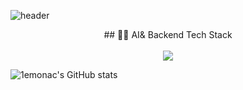 ![header](https://capsule-render.vercel.app/api?type=venom&color=3776AB&height=300&section=header&text=I%20am%201emonac&fontSize=50)

<div align="center"> ## 👩‍💻 AI& Backend Tech Stack</div> <br />

<div align="center">
<img src="https://img.shields.io/badge/Python-3776AB?style=flat-square&logo=python&logoColor=white"/>
</div>

![1emonac's GitHub stats](https://github-readme-stats.vercel.app/api?username=anuraghazra&show_icons=true&theme=transparent)
